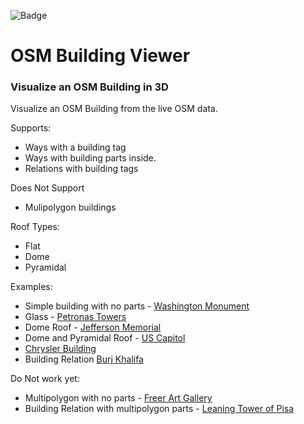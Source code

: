 ![Badge](https://github.com/Beakerboy/OSMBuilding/actions/workflows/main.yml/badge.svg)

OSM Building Viewer
=====================

### Visualize an OSM Building in 3D

Visualize an OSM Building from the live OSM data.

Supports:
 * Ways with a building tag
 * Ways with building parts inside.
 * Relations with building tags

Does Not Support
 * Mulipolygon buildings

Roof Types:
 * Flat
 * Dome
 * Pyramidal

Examples:
 * Simple building with no parts - [Washington Monument](https://beakerboy.github.io/OSMBuilding/index.html?id=766761337)
 * Glass - [Petronas Towers](https://beakerboy.github.io/OSMBuilding/index.html?id=279944536)
 * Dome Roof - [Jefferson Memorial](https://beakerboy.github.io/OSMBuilding/index.html?type=relation&id=3461570)
 * Dome and Pyramidal Roof - [US Capitol](https://beakerboy.github.io/OSMBuilding/index.html?type=relation&id=12286916)
 * [Chrysler Building](https://beakerboy.github.io/OSMBuilding/index.html?id=42500770)
 * Building Relation [Burj Khalifa](https://beakerboy.github.io/OSMBuilding/index.html?type=relation&id=7584462)
 

Do Not work yet:
 * Multipolygon with no parts - [Freer Art Gallery](https://beakerboy.github.io/OSMBuilding/index.html?type=relation&id=1029355)
 * Building Relation with multipolygon parts - [Leaning Tower of Pisa](https://beakerboy.github.io/OSMBuilding/index.html?type=relation&id=12982338)

